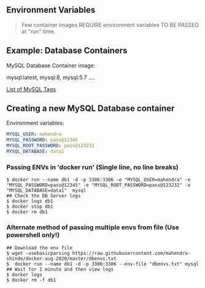 ## Environment Variables

> Few container images REQUIRE environment variables TO BE PASSED at "run" time.

## Example: Database Containers

MySQL Database Container image:

mysql:latest, mysql:8, mysql:5.7 ....

[List of MySQL Tags](https://hub.docker.com/_/mysql?tab=tags)
 
## Creating a new MySQL Database container

Environment variables:

```yml
MYSQL_USER: mahendra
MYSQL_PASSWORD: pass@12345
MYSQL_ROOT_PASSWORD: pass@123232
MYSQL_DATABASE: data1
```

### Passing ENVs in 'docker run' (Single line, no line breaks)

```
$ docker run --name db1 -d -p 3306:3306 -e "MYSQL_USER=mahendra" -e "MYSQL_PASSWORD=pass@12345" -e "MYSQL_ROOT_PASSWORD=pass@123232" -e "MYSQL_DATABASE=data1"  mysql
## Check the DB Server logs
$ docker logs db1
$ docker stop db1
$ docker rm db1
```

### Alternate method of passing multiple envs from file (Use powershell only!)

```
## Download the env file
$ wget -usebasicparsing https://raw.githubusercontent.com/mahendra-shinde/docker-aug-2020/master/dbenvs.txt
$  docker run --name db1 -d -p 3306:3306 --env-file "dbenvs.txt" mysql
## Wait for 1 minute and then view logs
$ docker logs 
$ docker rm -f db1
```

